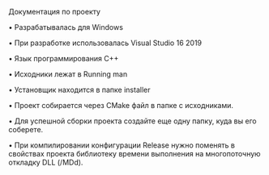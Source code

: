 
   Документация по проекту

•	Разрабатывалась для Windows

•	При разработке использовалась Visual Studio 16 2019

•	Язык программирования С++

•	Исходники лежат в Running man

•	Установщик находится в папке installer

•	Проект собирается через CMake файл в папке с исходниками. 

•	Для успешной сборки проекта создайте еще одну папку, куда вы его соберете.

•	При компилировании конфигурации Release нужно поменять в свойствах проекта библиотеку времени выполнения на многопоточную откладку DLL (/MDd).
